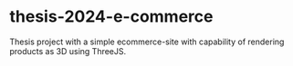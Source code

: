 # thesis-2024-e-commerce
Thesis project with a simple ecommerce-site with capability of rendering products as 3D using ThreeJS.
